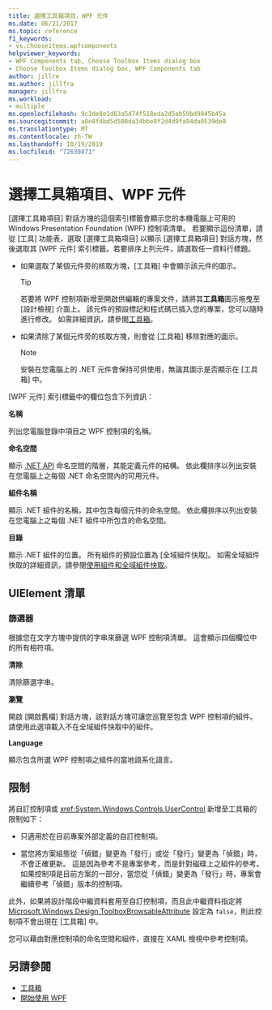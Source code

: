 ```yaml
---
title: 選擇工具箱項目，WPF 元件
ms.date: 06/21/2017
ms.topic: reference
f1_keywords:
- vs.chooseitems.wpfcomponents
helpviewer_keywords:
- WPF Components tab, Choose Toolbox Items dialog box
- Choose Toolbox Items dialog box, WPF Components tab
author: jillre
ms.author: jillfra
manager: jillfra
ms.workload:
- multiple
ms.openlocfilehash: 9c3de8e1d83a5d74f518eda2d5ab59bd9845b45a
ms.sourcegitcommit: a8e8f4bd5d508da34bbe9f2d4d9fa94da0539de0
ms.translationtype: MT
ms.contentlocale: zh-TW
ms.lasthandoff: 10/19/2019
ms.locfileid: "72630871"
---
```

# <a name="choose-toolbox-items-wpf-components"></a>選擇工具箱項目、WPF 元件

[選擇工具箱項目] 對話方塊的這個索引標籤會顯示您的本機電腦上可用的 Windows Presentation Foundation (WPF) 控制項清單。 若要顯示這份清單，請從 [工具] 功能表，選取 [選擇工具箱項目] 以顯示 [選擇工具箱項目] 對話方塊，然後選取其 [WPF 元件] 索引標籤。若要排序上列元件，請選取任一資料行標題。

- 如果選取了某個元件旁的核取方塊，[工具箱] 中會顯示該元件的圖示。

    > [!TIP]
    > 若要將 WPF 控制項新增至開啟供編輯的專案文件，請將其**工具箱**圖示拖曳至 [設計檢視] 介面上。 該元件的預設標記和程式碼已插入您的專案，您可以隨時進行修改。 如需詳細資訊，請參閱[工具箱](../../ide/reference/toolbox.md)。

- 如果清除了某個元件旁的核取方塊，則會從 [工具箱] 移除對應的圖示。

    > [!NOTE]
    > 安裝在您電腦上的 .NET 元件會保持可供使用，無論其圖示是否顯示在 [工具箱] 中。

[WPF 元件] 索引標籤中的欄位包含下列資訊：

**名稱**

列出您電腦登錄中項目之 WPF 控制項的名稱。

**命名空間**

顯示 [.NET API](/dotnet/api/?view=netframework-4.7) 命名空間的階層，其能定義元件的結構。 依此欄排序以列出安裝在您電腦上之每個 .NET 命名空間內的可用元件。

**組件名稱**

顯示 .NET 組件的名稱，其中包含每個元件的命名空間。 依此欄排序以列出安裝在您電腦上之每個 .NET 組件中所包含的命名空間。

**目錄**

顯示 .NET 組件的位置。 所有組件的預設位置為 [全域組件快取]。 如需全域組件快取的詳細資訊，請參閱[使用組件和全域組件快取](/dotnet/framework/app-domains/working-with-assemblies-and-the-gac)。

## <a name="uielement-list"></a>UIElement 清單

### <a name="filter"></a>篩選器

根據您在文字方塊中提供的字串來篩選 WPF 控制項清單。 這會顯示四個欄位中的所有相符項。

**清除**

清除篩選字串。

**瀏覽**

開啟 [開啟舊檔] 對話方塊，該對話方塊可讓您巡覽至包含 WPF 控制項的組件。 請使用此選項載入不在全域組件快取中的組件。

**Language**

顯示包含所選 WPF 控制項之組件的當地語系化語言。

## <a name="limitations"></a>限制

將自訂控制項或 <xref:System.Windows.Controls.UserControl> 新增至工具箱的限制如下：

- 只適用於在目前專案外部定義的自訂控制項。

- 當您將方案組態從「偵錯」變更為「發行」或從「發行」變更為「偵錯」時，不會正確更新。 這是因為參考不是專案參考，而是針對磁碟上之組件的參考。 如果控制項是目前方案的一部分，當您從「偵錯」變更為「發行」時，專案會繼續參考「偵錯」版本的控制項。

此外，如果將設計階段中繼資料套用至自訂控制項，而且此中繼資料指定將 [Microsoft.Windows.Design.ToolboxBrowsableAttribute](/previous-versions/visualstudio/visual-studio-2010/bb547991(v=vs.100)) 設定為 `false`，則此控制項不會出現在 [工具箱] 中。

您可以藉由對應控制項的命名空間和組件，直接在 XAML 檢視中參考控制項。

## <a name="see-also"></a>另請參閱

- [工具箱](../../ide/reference/toolbox.md)
- [開始使用 WPF](../../designers/getting-started-with-wpf.md)
